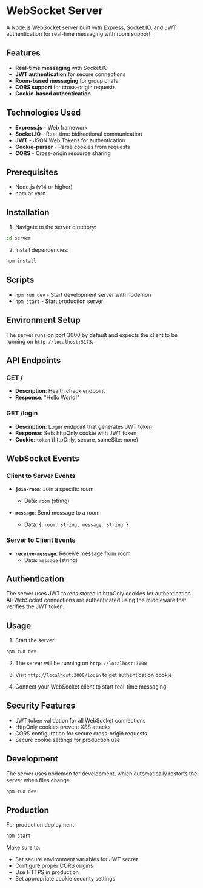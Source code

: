 # WebSocket Server

A Node.js WebSocket server built with Express, Socket.IO, and JWT authentication for real-time messaging with room support.

## Features

- **Real-time messaging** with Socket.IO
- **JWT authentication** for secure connections
- **Room-based messaging** for group chats
- **CORS support** for cross-origin requests
- **Cookie-based authentication**

## Technologies Used

- **Express.js** - Web framework
- **Socket.IO** - Real-time bidirectional communication
- **JWT** - JSON Web Tokens for authentication
- **Cookie-parser** - Parse cookies from requests
- **CORS** - Cross-origin resource sharing

## Prerequisites

- Node.js (v14 or higher)
- npm or yarn

## Installation

1. Navigate to the server directory:
```bash
cd server
```

2. Install dependencies:
```bash
npm install
```

## Scripts

- `npm run dev` - Start development server with nodemon
- `npm start` - Start production server

## Environment Setup

The server runs on port 3000 by default and expects the client to be running on `http://localhost:5173`.

## API Endpoints

### GET /
- **Description**: Health check endpoint
- **Response**: "Hello World!"

### GET /login
- **Description**: Login endpoint that generates JWT token
- **Response**: Sets httpOnly cookie with JWT token
- **Cookie**: `token` (httpOnly, secure, sameSite: none)

## WebSocket Events

### Client to Server Events

- **`join-room`**: Join a specific room
  - Data: `room` (string)
  
- **`message`**: Send message to a room
  - Data: `{ room: string, message: string }`

### Server to Client Events

- **`receive-message`**: Receive message from room
  - Data: `message` (string)

## Authentication

The server uses JWT tokens stored in httpOnly cookies for authentication. All WebSocket connections are authenticated using the middleware that verifies the JWT token.

## Usage

1. Start the server:
```bash
npm run dev
```

2. The server will be running on `http://localhost:3000`

3. Visit `http://localhost:3000/login` to get authentication cookie

4. Connect your WebSocket client to start real-time messaging

## Security Features

- JWT token validation for all WebSocket connections
- HttpOnly cookies prevent XSS attacks
- CORS configuration for secure cross-origin requests
- Secure cookie settings for production use

## Development

The server uses nodemon for development, which automatically restarts the server when files change.

```bash
npm run dev
```

## Production

For production deployment:

```bash
npm start
```

Make sure to:
- Set secure environment variables for JWT secret
- Configure proper CORS origins
- Use HTTPS in production
- Set appropriate cookie security settings
